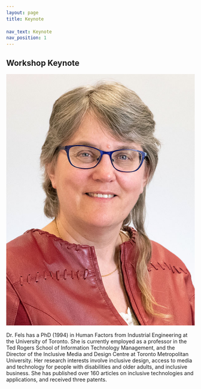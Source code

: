 ```yaml
---
layout: page
title: Keynote

nav_text: Keynote
nav_position: 1
---
```


## Workshop Keynote

![Photo of Dr. Fels.](assets/img/deb_2018.png)

Dr. Fels has a PhD (1994) in Human Factors from Industrial Engineering at the University of Toronto. She is currently employed as a professor in the Ted Rogers School of Information Technology Management, and the Director of the Inclusive Media and Design Centre at Toronto Metropolitan University. Her research interests involve inclusive design, access to media and technology for people with disabilities and older adults, and inclusive business. She has published over 160 articles on inclusive technologies and applications, and received three patents.